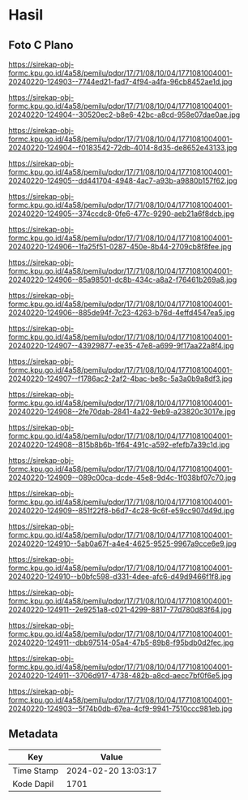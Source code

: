 # Hasil

## Foto C Plano

https://sirekap-obj-formc.kpu.go.id/4a58/pemilu/pdpr/17/71/08/10/04/1771081004001-20240220-124903--7744ed21-fad7-4f94-a4fa-96cb8452ae1d.jpg

https://sirekap-obj-formc.kpu.go.id/4a58/pemilu/pdpr/17/71/08/10/04/1771081004001-20240220-124904--30520ec2-b8e6-42bc-a8cd-958e07dae0ae.jpg

https://sirekap-obj-formc.kpu.go.id/4a58/pemilu/pdpr/17/71/08/10/04/1771081004001-20240220-124904--f0183542-72db-4014-8d35-de8652e43133.jpg

https://sirekap-obj-formc.kpu.go.id/4a58/pemilu/pdpr/17/71/08/10/04/1771081004001-20240220-124905--dd441704-4948-4ac7-a93b-a9880b157f62.jpg

https://sirekap-obj-formc.kpu.go.id/4a58/pemilu/pdpr/17/71/08/10/04/1771081004001-20240220-124905--374ccdc8-0fe6-477c-9290-aeb21a6f8dcb.jpg

https://sirekap-obj-formc.kpu.go.id/4a58/pemilu/pdpr/17/71/08/10/04/1771081004001-20240220-124906--1fa25f51-0287-450e-8b44-2709cb8f8fee.jpg

https://sirekap-obj-formc.kpu.go.id/4a58/pemilu/pdpr/17/71/08/10/04/1771081004001-20240220-124906--85a98501-dc8b-434c-a8a2-f76461b269a8.jpg

https://sirekap-obj-formc.kpu.go.id/4a58/pemilu/pdpr/17/71/08/10/04/1771081004001-20240220-124906--885de94f-7c23-4263-b76d-4effd4547ea5.jpg

https://sirekap-obj-formc.kpu.go.id/4a58/pemilu/pdpr/17/71/08/10/04/1771081004001-20240220-124907--43929877-ee35-47e8-a699-9f17aa22a8f4.jpg

https://sirekap-obj-formc.kpu.go.id/4a58/pemilu/pdpr/17/71/08/10/04/1771081004001-20240220-124907--f1786ac2-2af2-4bac-be8c-5a3a0b9a8df3.jpg

https://sirekap-obj-formc.kpu.go.id/4a58/pemilu/pdpr/17/71/08/10/04/1771081004001-20240220-124908--2fe70dab-2841-4a22-9eb9-a23820c3017e.jpg

https://sirekap-obj-formc.kpu.go.id/4a58/pemilu/pdpr/17/71/08/10/04/1771081004001-20240220-124908--815b8b6b-1f64-491c-a592-efefb7a39c1d.jpg

https://sirekap-obj-formc.kpu.go.id/4a58/pemilu/pdpr/17/71/08/10/04/1771081004001-20240220-124909--089c00ca-dcde-45e8-9d4c-1f038bf07c70.jpg

https://sirekap-obj-formc.kpu.go.id/4a58/pemilu/pdpr/17/71/08/10/04/1771081004001-20240220-124909--851f22f8-b6d7-4c28-9c6f-e59cc907d49d.jpg

https://sirekap-obj-formc.kpu.go.id/4a58/pemilu/pdpr/17/71/08/10/04/1771081004001-20240220-124910--5ab0a67f-a4e4-4625-9525-9967a9cce6e9.jpg

https://sirekap-obj-formc.kpu.go.id/4a58/pemilu/pdpr/17/71/08/10/04/1771081004001-20240220-124910--b0bfc598-d331-4dee-afc6-d49d9466f1f8.jpg

https://sirekap-obj-formc.kpu.go.id/4a58/pemilu/pdpr/17/71/08/10/04/1771081004001-20240220-124911--2e9251a8-c021-4299-8817-77d780d83f64.jpg

https://sirekap-obj-formc.kpu.go.id/4a58/pemilu/pdpr/17/71/08/10/04/1771081004001-20240220-124911--dbb97514-05a4-47b5-89b8-f95bdb0d2fec.jpg

https://sirekap-obj-formc.kpu.go.id/4a58/pemilu/pdpr/17/71/08/10/04/1771081004001-20240220-124911--3706d917-4738-482b-a8cd-aecc7bf0f6e5.jpg

https://sirekap-obj-formc.kpu.go.id/4a58/pemilu/pdpr/17/71/08/10/04/1771081004001-20240220-124903--5f74b0db-67ea-4cf9-9941-7510ccc981eb.jpg


## Metadata

| Key        | Value               |
| ---------- | ------------------- |
| Time Stamp | 2024-02-20 13:03:17 |
| Kode Dapil | 1701                |



